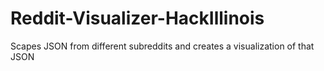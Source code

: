 # Reddit-Visualizer-HackIllinois
Scapes JSON from different subreddits and creates a visualization of that JSON
